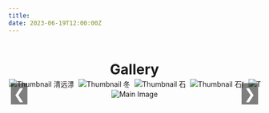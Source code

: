 ```yaml
---
title:
date: 2023-06-19T12:00:00Z
---
```


<style>
    h1 {
        text-align: center;
        margin-bottom: 1px;
    }

    .gallery {
        display: flex;
        flex-direction: column;
        align-items: center;
    }

    .gallery-thumbnails {
        display: flex;
        justify-content: start; /* 修改为start以确保从头开始排列 */
        gap: 10px;
        overflow-x: auto;
        white-space: nowrap;
        width: 100%;
        padding: 1px;
        box-sizing: border-box; /* 确保padding和内容一起计算宽度 */
    }

    .thumbnail-container {
        display: inline-block;
        cursor: pointer;
        position: relative;
        pointer-events: none;
    }

    .thumbnail-container img {
        max-width: 150px;
        max-height: 100px;
        width: auto;
        height: auto;
        transition: transform 0.3s, border 0.3s;
        pointer-events: auto;
    }

    .thumbnail-container img:hover {
        transform: scale(1.1);
        border: none;
    }

    .gallery-main {
        width: 100%;
        max-width: 90vw;
        text-align: center;
        position: relative;
        margin-top: 1px;
    }

    .gallery-main img {
        max-width: 100%;
        max-height: 100vh;
        height: auto;
        border: none;
        transition: opacity 1s ease-in-out;
    }

    .gallery-nav {
        position: absolute;
        top: 50%;
        transform: translateY(-50%);
        background-color: rgba(0, 0, 0, 0.5);
        color: white;
        border: none;
        font-size: 2em;
        padding: 5px;
        cursor: pointer;
        z-index: 1;
    }

    .gallery-nav.left {
        left: 5px;
    }

    .gallery-nav.right {
        right: 5px;
    }

    .gallery-thumbnails::-webkit-scrollbar {
        height: 8px;
    }

    .gallery-thumbnails::-webkit-scrollbar-thumb {
        background: #888;
        border-radius: 4px;
    }

    .gallery-thumbnails::-webkit-scrollbar-thumb:hover {
        background: #555;
    }

    .gallery-thumbnails::-webkit-scrollbar-track {
        background: #f1f1f1;
    }
</style>

<div class="gallery">
    <h1>Gallery</h1>
    <div class="gallery-thumbnails">
        <div class="thumbnail-container" onclick="showImage(0, true)">
            <img src="/images/清远漂流.jpg" alt="Thumbnail 清远漂流">
        </div>
        <div class="thumbnail-container" onclick="showImage(1, true)">
            <img src="/images/冬至.jpg" alt="Thumbnail 冬至">
        </div>
        <div class="thumbnail-container" onclick="showImage(2, true)">
            <img src="/images/石门.jpg" alt="Thumbnail 石门">
        </div>
        <div class="thumbnail-container" onclick="showImage(3, true)">
            <img src="/images/石门1.jpg" alt="Thumbnail 石门1">
        </div>
        <div class="thumbnail-container" onclick="showImage(4, true)">
            <img src="/images/石门2.jpg" alt="Thumbnail 石门2">
        </div>
        <div class="thumbnail-container" onclick="showImage(5, true)">
            <img src="/images/石门音乐.jpg" alt="Thumbnail 石门音乐">
        </div>
        <div class="thumbnail-container" onclick="showImage(6, true)">
            <img src="/images/红林花海.jpg" alt="Thumbnail 红林花海">
        </div>
        <div class="thumbnail-container" onclick="showImage(7, true)">
            <img src="/images/羽毛球赛.jpg" alt="Thumbnail 羽毛球赛">
        </div>
        <div class="thumbnail-container" onclick="showImage(8, true)">
            <img src="/images/课题组合照.jpg" alt="Thumbnail 课题组合照">
        </div>
        <div class="thumbnail-container" onclick="showImage(9, true)">
            <img src="/images/毕业典礼合照.jpg" alt="Thumbnail 毕业典礼合照">
        </div>
        <div class="thumbnail-container" onclick="showImage(10, true)">
            <img src="/images/龙林毕业聚餐.jpg" alt="Thumbnail 龙林毕业聚餐">
        </div>
        <div class="thumbnail-container" onclick="showImage(11, true)">
            <img src="/images/大南山_1.jpg" alt="Thumbnail 大南山_1">
        </div>
        <div class="thumbnail-container" onclick="showImage(12, true)">
            <img src="/images/大南山_2.jpg" alt="Thumbnail 大南山_2">
        </div>
        <div class="thumbnail-container" onclick="showImage(13, true)">
            <img src="/images/大南山_3.jpg" alt="Thumbnail 大南山_3">
        </div>
        <div class="thumbnail-container" onclick="showImage(14, true)">
            <img src="/images/大南山_4.jpg" alt="Thumbnail 大南山_4">
        </div>
        <div class="thumbnail-container" onclick="showImage(15, true)">
            <img src="/images/大南山_5.jpg" alt="Thumbnail 大南山_5">
        </div>
        <div class="thumbnail-container" onclick="showImage(16, true)">
            <img src="/images/大南山_6.jpg" alt="Thumbnail 大南山_6">
        </div>
    </div>
    <div class="gallery-main">
        <button class="gallery-nav left" onclick="showPreviousImage()">&#10094;</button>
        <img src="/images/清远漂流.jpg" alt="Main Image" id="mainImage">
        <button class="gallery-nav right" onclick="showNextImage()">&#10095;</button>
    </div>
</div>

<script>
    const images = [
        { src: '/images/清远漂流.jpg'},
        { src: '/images/冬至.jpg' },
        { src: '/images/石门.jpg' },
        { src: '/images/石门1.jpg' },
        { src: '/images/石门2.jpg' },
        { src: '/images/石门音乐.jpg' },
        { src: '/images/红林花海.jpg' },
        { src: '/images/羽毛球赛.jpg' },
        { src: '/images/课题组合照.jpg' },
        { src: '/images/毕业典礼合照.jpg' },
        { src: '/images/龙林毕业聚餐.jpg' },
        { src: '/images/大南山_1.jpg' },
        { src: '/images/大南山_2.jpg' },
        { src: '/images/大南山_3.jpg' },
        { src: '/images/大南山_4.jpg' },
        { src: '/images/大南山_5.jpg' },
        { src: '/images/大南山_6.jpg' },
    ];

    let currentIndex = 0;
    let autoSwitchInterval;
    const transitionTime = 1000; // 1 second
    const quickTransitionTime = 500; // 0.5 second
    const autoSwitchDelay = 5000; // 自动切换间隔（5秒）

    // 显示指定图像并应用平滑过渡
    function showImage(index, quick = false) {
        currentIndex = index;
        const mainImage = document.getElementById('mainImage');

        if (quick) {
            mainImage.style.transition = `opacity ${quickTransitionTime}ms ease-in-out`;
        } else {
            mainImage.style.transition = `opacity ${transitionTime}ms ease-in-out`;
        }

        mainImage.style.opacity = 0;

        setTimeout(() => {
            mainImage.src = images[index].src;
            mainImage.style.opacity = 1;
        }, quick ? quickTransitionTime : transitionTime);

        resetAutoSwitch();  // 用户点击时重启计时器
    }

    // 显示下一个图像
    function showNextImage() {
        currentIndex = (currentIndex + 1) % images.length;
        showImage(currentIndex, true);
    }

    // 显示上一个图像
    function showPreviousImage() {
        currentIndex = (currentIndex - 1 + images.length) % images.length;
        showImage(currentIndex, true);
    }

    // 启动自动切换图像
    function autoSwitchImages() {
        autoSwitchInterval = setInterval(showNextImage, autoSwitchDelay); // 每5秒自动切换
    }

    // 重置自动切换计时器
    function resetAutoSwitch() {
        clearInterval(autoSwitchInterval);  // 清除当前的定时器
        autoSwitchImages();  // 重新启动自动切换
    }

    // 页面加载完成后启动自动切换
    document.addEventListener('DOMContentLoaded', () => {
        autoSwitchImages();  // 页面加载后启动自动切换
    });
</script>

